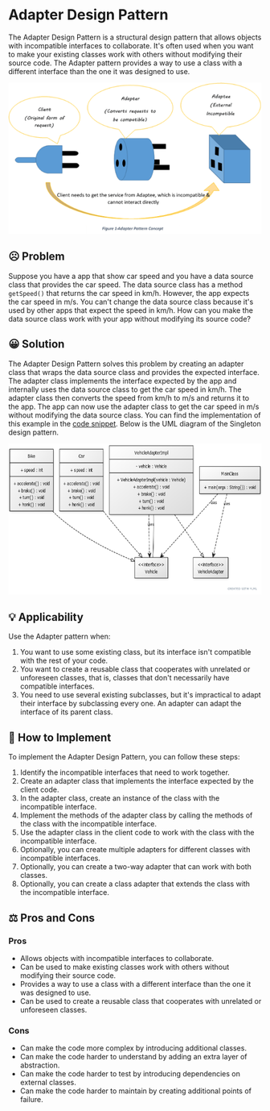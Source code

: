 # Adapter Design Pattern

The Adapter Design Pattern is a structural design pattern that allows objects with incompatible interfaces to collaborate. It's often used when you want to make your existing classes work with others without modifying their source code. The Adapter pattern provides a way to use a class with a different interface than the one it was designed to use.

<p align="center">
    <img src="./image/adapter.png" height=300 weight=300 alt="Adapter Design Pattern"></img>
</p>

## ☹️ Problem

Suppose you have a app that show car speed and you have a data source class that provides the car speed. The data source class has a method `getSpeed()` that returns the car speed in km/h. However, the app expects the car speed in m/s. You can't change the data source class because it's used by other apps that expect the speed in km/h. How can you make the data source class work with your app without modifying its source code?

## 😀 Solution

The Adapter Design Pattern solves this problem by creating an adapter class that wraps the data source class and provides the expected interface. The adapter class implements the interface expected by the app and internally uses the data source class to get the car speed in km/h. The adapter class then converts the speed from km/h to m/s and returns it to the app. The app can now use the adapter class to get the car speed in m/s without modifying the data source class. You can find the implementation of this example in the [code snippet](./src). Below is the UML diagram of the Singleton design pattern.

<p align="center">
    <img src="./image/uml_diagram.jpg" height=300 weight=300 alt="uml diagram"></img>
</p>

## 💡 Applicability

Use the Adapter pattern when:

1. You want to use some existing class, but its interface isn't compatible with the rest of your code.
2. You want to create a reusable class that cooperates with unrelated or unforeseen classes, that is, classes that don't necessarily have compatible interfaces.
3. You need to use several existing subclasses, but it's impractical to adapt their interface by subclassing every one. An adapter can adapt the interface of its parent class.

## 📝 How to Implement

To implement the Adapter Design Pattern, you can follow these steps:

1. Identify the incompatible interfaces that need to work together.
2. Create an adapter class that implements the interface expected by the client code.
3. In the adapter class, create an instance of the class with the incompatible interface.
4. Implement the methods of the adapter class by calling the methods of the class with the incompatible interface.
5. Use the adapter class in the client code to work with the class with the incompatible interface.
6. Optionally, you can create multiple adapters for different classes with incompatible interfaces.
7. Optionally, you can create a two-way adapter that can work with both classes.
8. Optionally, you can create a class adapter that extends the class with the incompatible interface.

## ⚖️ Pros and Cons

### Pros

- Allows objects with incompatible interfaces to collaborate.
- Can be used to make existing classes work with others without modifying their source code.
- Provides a way to use a class with a different interface than the one it was designed to use.
- Can be used to create a reusable class that cooperates with unrelated or unforeseen classes.

### Cons

- Can make the code more complex by introducing additional classes.
- Can make the code harder to understand by adding an extra layer of abstraction.
- Can make the code harder to test by introducing dependencies on external classes.
- Can make the code harder to maintain by creating additional points of failure.
